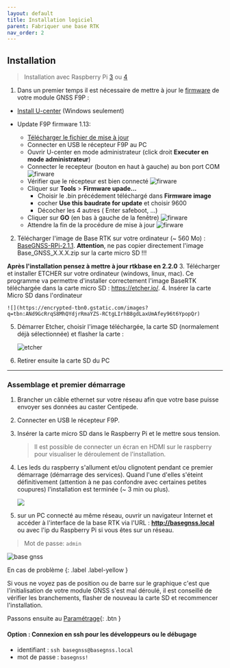 ```yaml
---
layout: default
title: Installation logiciel
parent: Fabriquer une base RTK
nav_order: 2
---
```


## Installation

> Installation avec Raspberry Pi [3](https://www.kubii.fr/les-cartes-raspberry-pi/2119-raspberry-pi-3-modele-b-1-gb-kubii-713179640259.html) ou [4](https://www.kubii.fr/les-cartes-raspberry-pi/2770-nouveau-raspberry-pi-4-modele-b-1gb-kubii-0765756931168.html)

1. Dans un premier temps il est nécessaire de mettre à jour le [firmware](https://fr.wikipedia.org/wiki/Firmware) de votre module GNSS F9P :

* [Install U-center](https://www.u-blox.com/en/product/u-center) (Windows seulement)

* Update F9P firmware 1.13:
  * [Télécharger le fichier de mise à jour](https://www.u-blox.com/en/ubx-viewer/view/UBX_F9_100_HPG_113_ZED_F9P.7e6e899c5597acddf2f5f2f70fdf5fbe.bin?url=https%3A%2F%2Fwww.u-blox.com%2Fsites%2Fdefault%2Ffiles%2FUBX_F9_100_HPG_113_ZED_F9P.7e6e899c5597acddf2f5f2f70fdf5fbe.bin)
  * Connecter en USB le récepteur F9P au PC
  * Ouvrir U-center en mode administrateur (click droit **Executer en mode administrateur**)
  * Connecter le recepteur (bouton en haut à gauche) au bon port COM
![firware](https://gblobscdn.gitbook.com/assets%2F-LYSZeu4HjB-NrVI4riL%2F-LYbICDde_PqBQRMcCsl%2F-LYbIddBqnC-aXKJ1bxh%2FSans-titre-1.png?alt=media&token=240244db-09d5-40e8-9735-869651b9198e)
  * Vérifier que le récepteur est bien connecté
![firware](https://gblobscdn.gitbook.com/assets%2F-LYSZeu4HjB-NrVI4riL%2F-LYbGvHfj8nIN6gywxBz%2F-LYbHSKTiJZ0j0qAf-5e%2Ficon_blink.png?alt=media&token=0f35cbc4-ce5a-4d3b-90f4-ecadc5a36821)
  * Cliquer sur **Tools** > **Firmware upade...**
    * Choisir le .bin précédement téléchargé dans **Firmware image**
    * cocher **Use this baudrate for update** et choisir 9600
    * Décocher les 4 autres ( Enter safeboot, ...)
  * Cliquer sur **GO** (en bas à gauche de la fenêtre)
![firware](https://gblobscdn.gitbook.com/assets%2F-LYSZeu4HjB-NrVI4riL%2F-LZ5-tu1J0X8sog9Xvkf%2F-LZ527USiWMS3Pjo5SXY%2Fstep4.png?alt=media&token=2e76981e-8874-4151-9c48-f5fa07cdcd69)
  * Attendre la fin de la procédure de mise à jour
![firware](https://gblobscdn.gitbook.com/assets%2F-LYSZeu4HjB-NrVI4riL%2F-LZ52KPCRzypMK4cqtQW%2F-LZ52Z_bl9GHQP8dz7By%2Fstep6.png?alt=media&token=f8f7240b-79b4-4856-87ea-26e12c1aac36)

2. Télécharger l'image de Base RTK sur votre ordinateur (~ 560 Mo) : [BaseGNSS-RPi-2.1.1](https://github.com/jancelin/pi-gen/releases/download/BaseGNSS-RPi-2.1.1/Base_GNSS_2_1_1.zip). **Attention**, ne pas copier directement l'image Base_GNSS_X.X.X.zip sur la carte micro SD !!!

**Après l'installation pensez à mettre à jour rtkbase en 2.2.0** 
3. Télécharger et installer ETCHER sur votre ordinateur (windows, linux, mac). Ce programme va permettre d'installer correctement l'image BaseRTK téléchargée dans la carte micro SD : <https://etcher.io/>.
4. Insérer la carte Micro SD dans l'ordinateur 

    ![](https://encrypted-tbn0.gstatic.com/images?q=tbn:ANd9GcRrqS8MhQYdjrRmaYZS-RCtgLIrhB8gdLaxUmAfey96t6YpopQr)

5. Démarrer Etcher, choisir l'image téléchargée, la carte SD (normalement déjà sélectionnée) et flasher la carte :

   ![etcher](https://jancelin.github.io/docs-centipedeRTK/assets/images/install/etcher.png)

6. Retirer ensuite la carte SD du PC

----

### Assemblage et premier démarrage

1. Brancher un câble ethernet sur votre réseau afin que votre base puisse envoyer ses données au caster Centipede.
2. Connecter en USB le récepteur F9P.
3. Insérer la carte micro SD dans le Raspberry Pi et le mettre sous tension. 

    > Il est possible de connecter un écran en HDMI sur le raspberry pour visualiser le déroulement de l'installation. 

4. Les leds du raspberry s'allument et/ou clignotent pendant ce premier démarrage (démarrage des services). Quand l'une d'elles s'éteint définitivement (attention à ne pas confondre avec certaines petites coupures) l'installation est terminée (~ 3 min ou plus).

    ![](https://projects-static.raspberrypi.org/projects/raspberry-pi-setting-up/3addc4ca2ca0b7c999bdb03a46801a729614b235/en/images/pi-plug-in.gif)

5. sur un PC connecté au même réseau, ouvrir un navigateur Internet et accéder à l'interface de la base RTK via l'URL : **<http://basegnss.local>** ou avec l'ip du Raspberry Pi si vous êtes sur un réseau.

> Mot de passe: ```admin```

![base gnss](https://jancelin.github.io/docs-centipedeRTK/assets/images/basegnss/basegnss.gif)

En cas de problème
{: .label .label-yellow }

Si vous ne voyez pas de position ou de barre sur le graphique c'est que l'initialisation de votre module GNSS s'est mal déroulé, il est conseillé de vérifier les branchements, flasher de nouveau la carte SD et recommencer l'installation.

Passons ensuite au [Paramétrage](Parametrage){: .btn }

#### Option : Connexion en ssh pour les développeurs ou le débugage

* identifiant : `ssh basegnss@basegnss.local`
* mot de passe : `basegnss!`

